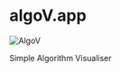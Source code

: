 # algoV.app

![AlgoV](https://user-images.githubusercontent.com/66065144/111039679-29836500-8427-11eb-893b-fd48e3b86380.png)

Simple Algorithm Visualiser 


